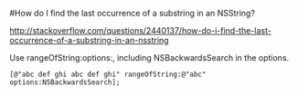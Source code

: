 #How do I find the last occurrence of a substring in an NSString?

http://stackoverflow.com/questions/2440137/how-do-i-find-the-last-occurrence-of-a-substring-in-an-nsstring

Use rangeOfString:options:, including NSBackwardsSearch in the options.

	[@"abc def ghi abc def ghi" rangeOfString:@"abc" options:NSBackwardsSearch];
